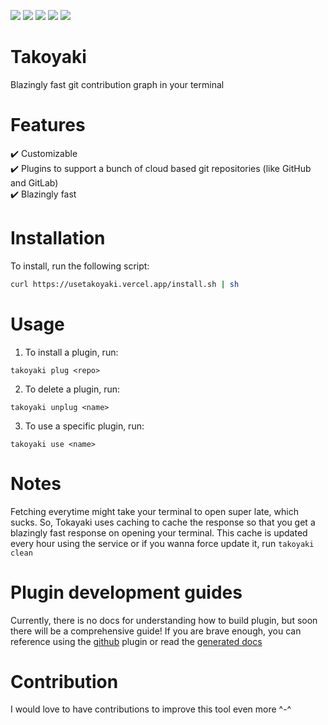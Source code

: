 <img src="https://img.shields.io/badge/Rust-2E3440?style=for-the-badge&logo=rust&logoColor=white"> <img src="https://img.shields.io/crates/d/takoyaki?style=for-the-badge"> <img src="https://img.shields.io/github/issues/kyeboard/takoyaki?style=for-the-badge" > <img src="https://img.shields.io/crates/l/takoyaki?style=for-the-badge"> <img src="https://img.shields.io/crates/v/takoyaki?style=for-the-badge" />

# Takoyaki

Blazingly fast git contribution graph in your terminal 

# Features
:heavy_check_mark:  Customizable <br>
:heavy_check_mark:  Plugins to support a bunch of cloud based git repositories (like GitHub and GitLab) <br>
:heavy_check_mark:  Blazingly fast <br>

# Installation 

To install, run the following script:

```bash
curl https://usetakoyaki.vercel.app/install.sh | sh
```

# Usage 

1. To install a plugin, run:

```
takoyaki plug <repo>
```

2. To delete a plugin, run:

```
takoyaki unplug <name>
```

3. To use a specific plugin, run:

```
takoyaki use <name>
```

# Notes
Fetching everytime might take your terminal to open super late, which sucks. So, Tokayaki uses caching to cache the response so that you get a blazingly fast response on opening your terminal. This cache is updated every hour using the service or if you wanna force update it, run `takoyaki clean`

# Plugin development guides

Currently, there is no docs for understanding how to build plugin, but soon there will be a comprehensive guide! If you are brave enough, you can reference using the [github](https://github.com/kyeboard/takoyaki/tree/main/plugins/github) plugin or read the [generated docs](https://docs.rs/takoyaki/latest/takoyaki/)

# Contribution
I would love to have contributions to improve this tool even more ^-^
